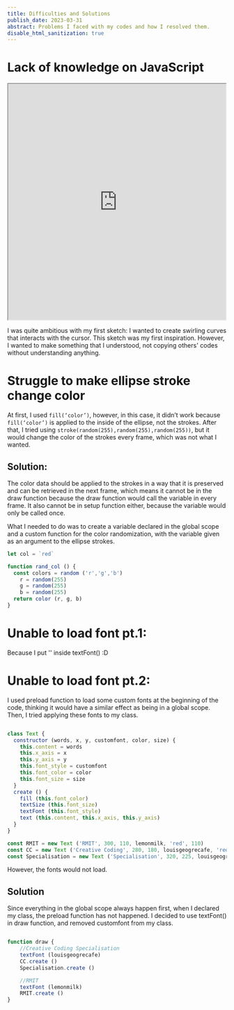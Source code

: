 ```yaml
---
title: Difficulties and Solutions
publish_date: 2023-03-31
abstract: Problems I faced with my codes and how I resolved them.
disable_html_sanitization: true
---
```


# Lack of knowledge on JavaScript

<iframe width="500" height="542" src="https://editor.p5js.org/ndeji69/full/EA17R4HHa"></iframe>

I was quite ambitious with my first sketch: I wanted to create swirling curves that interacts with the cursor. This sketch was my first inspiration. However, I wanted to make something that I understood, not copying others' codes without understanding anything.

# Struggle to make ellipse stroke change color

At first, I used `fill(‘color’)`, however, in this case, it didn’t work because `fill(‘color’)` is applied to the inside of the ellipse, not the strokes. After that, I tried using `stroke(random(255),random(255),random(255))`, but it would change the color of the strokes every frame, which was not what I wanted.

## Solution:

The color data should be applied to the strokes in a way that it is preserved and can be retrieved in the next frame, which means it cannot be in the draw function because the draw function would call the variable in every frame. It also cannot be in setup function either, because the variable would only be called once.

What I needed to do was to create a variable declared in the global scope and a custom function for the color randomization, with the variable given as an argument to the ellipse strokes.

```Javascript
let col = `red`

function rand_col () {
  const colors = random ('r','g','b')
    r = random(255)
    g = random(255)
    b = random(255)
  return color (r, g, b)
}

```

# Unable to load font pt.1: 

Because I put '' inside textFont() :D

# Unable to load font pt.2:

I used preload function to load some custom fonts at the beginning of the code, thinking it would have a similar effect as being in a global scope. Then, I tried applying these fonts to my class.

```Javascript

class Text {
  constructor (words, x, y, customfont, color, size) {
    this.content = words
    this.x_axis = x
    this.y_axis = y
    this.font_style = customfont
    this.font_color = color
    this.font_size = size
  }
  create () { 
    fill (this.font_color)
    textSize (this.font_size)
    textFont (this.font_style)
    text (this.content, this.x_axis, this.y_axis)
  }
}

const RMIT = new Text ('RMIT', 300, 110, lemonmilk, 'red', 110)
const CC = new Text ('Creative Coding', 280, 180, louisgeogrecafe, 'red', 40)
const Specialisation = new Text ('Specialisation', 320, 225, louisgeogrecafe, 'red', 40)
```

However, the fonts would not load. 

## Solution
Since everything in the global scope always happen first, when I declared my class, the preload function has not happened. I decided to use textFont() in draw function, and removed customfont from my class.

```Javascript

function draw {
    //Creative Coding Specialisation
    textFont (louisgeogrecafe)
    CC.create ()
    Specialisation.create ()  

    //RMIT
    textFont (lemonmilk)
    RMIT.create () 
}

```


